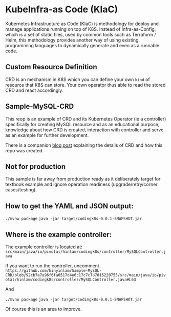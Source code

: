 # KubeInfra-as Code (KIaC)
Kubernetes Infrastructure as Code (KIaC) is methodology for deploy and manage applications running on top of K8S.
Instead of Infra-as-Config, which is a set of static files, used by common tools such as Terraform / Helm, this methodology provides another way of using existing programming languages to dynamically generate and even as a runnable code.

## Custom Resource Definition
CRD is an mechanism in K8S which you can define your own `kind` of resource that K8S can store.
Your own operator thus able to read the stored CRD and react accordingly.

## Sample-MySQL-CRD
This reop is an example of CRD and its Kubernetes Operator (ie a controller) specifically for creating MySQL resource and as an educational purpose, knowledge about how CRD is created, interaction with controller and serve as an example for further development.

There is a companion [blog post](https://hinyinlam.medium.com/kubernetes-custom-resource-definition-implement-in-java-part-1-a9e726e78c98) explaining the details of CRD and how this repo was created.

## Not for production
This sample is far away from production ready as it deliberately target for textbook example and ignore operation readiness (upgrade/retry/corner cases/testing).

## How to get the YAML and JSON output:
`./mvnw package`
`java -jar target/codingk8s-0.0.1-SNAPSHOT.jar`

## Where is the example controller:
The example controller is located at:
`src/main/java/io/pivotal/hinlam/codingk8s/controller/MySQLController.java`

If you want to run the controller, uncomment  
`https://github.com/hinyinlam/Sample-MySQL-CRD/blob/92cb7e7a96f6fa0517d4e6c17c7c7b7015220755/src/main/java/io/pivotal/hinlam/codingk8s/controller/MySQLController.java#L63`

And

`./mvnw package`
`java -jar target/codingk8s-0.0.1-SNAPSHOT.jar`

Of course this is an area to improve.


